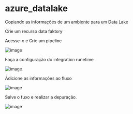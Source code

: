 # azure_datalake
Copiando as informações de um ambiente para um Data Lake

Crie um recurso data faktory


Acesse-o e Crie um pipeline

![image](https://github.com/user-attachments/assets/0ccbf079-aae5-4c2f-bfce-19862a3df363)


Faça a configuração do integration runetime

![image](https://github.com/user-attachments/assets/f6b86383-66f6-497a-b713-91559b025192)


Adicione as informações ao fluxo

![image](https://github.com/user-attachments/assets/5261ac96-bdfc-4d45-a490-953764473bc1)


Salve o fuxo e realizar a depuração.

![image](https://github.com/user-attachments/assets/48579345-242e-471e-8bfe-cc81ac5bd6a1)

